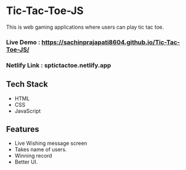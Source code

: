 # Tic-Tac-Toe-JS

This is web gaming applications where users can play  tic tac toe.



### Live Demo : https://sachinprajapati8604.github.io/Tic-Tac-Toe-JS/

### Netlify Link : sptictactoe.netlify.app

## Tech Stack
 * HTML
 * CSS
 * JavaScript

## Features 

* Live Wishing message screen
* Takes name of users.
* Winning record 
* Better UI.

